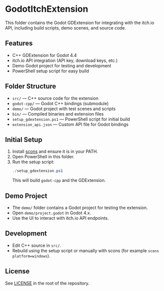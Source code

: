 # GodotItchExtension

This folder contains the Godot GDExtension for integrating with the itch.io API, including build scripts, demo scenes, and source code.

## Features
- C++ GDExtension for Godot 4.4
- itch.io API integration (API key, download keys, etc.)
- Demo Godot project for testing and development
- PowerShell setup script for easy build

## Folder Structure
- `src/` — C++ source code for the extension
- `godot-cpp/` — Godot C++ bindings (submodule)
- `demo/` — Godot project with test scenes and scripts
- `bin/` — Compiled binaries and extension files
- `setup_gdextension.ps1` — PowerShell script for initial build
- `extension_api.json` — Custom API file for Godot bindings

## Initial Setup
1. Install [scons](https://scons.org/) and ensure it is in your PATH.
2. Open PowerShell in this folder.
3. Run the setup script:
   ```powershell
   ./setup_gdextension.ps1
   ```
   This will build `godot-cpp` and the GDExtension.

## Demo Project
- The `demo/` folder contains a Godot project for testing the extension.
- Open `demo/project.godot` in Godot 4.x.
- Use the UI to interact with itch.io API endpoints.

## Development
- Edit C++ source in `src/`.
- Rebuild using the setup script or manually with scons (for example `scons platform=windows`).

## License
See [LICENSE](../LICENSE) in the root of the repository.
